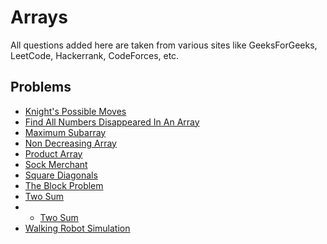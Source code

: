 # Arrays
All questions added here are taken from various sites like GeeksForGeeks, LeetCode, Hackerrank, CodeForces, etc.

## Problems
- [Knight's Possible Moves](https://github.com/srsandy/Data-Structures-and-Algorithms-in-Java-2nd-Edition-by-Robert-Lafore/tree/master/Practice%20Problems/Arrays/Knight's%20Possible%20Moves)
- [Find All Numbers Disappeared In An Array](https://github.com/srsandy/Data-Structures-and-Algorithms-in-Java-2nd-Edition-by-Robert-Lafore/tree/master/Practice%20Problems/Arrays/Find%20All%20Numbers%20Disappeared%20In%20An%20Array)
- [Maximum Subarray](https://github.com/srsandy/Data-Structures-and-Algorithms-in-Java-2nd-Edition-by-Robert-Lafore/tree/master/Practice%20Problems/Arrays/Maximum%20Subarray)
- [Non Decreasing Array](https://github.com/srsandy/Data-Structures-and-Algorithms-in-Java-2nd-Edition-by-Robert-Lafore/tree/master/Practice%20Problems/Arrays/Non%20Decreasing%20Array)
- [Product Array](https://github.com/srsandy/Data-Structures-and-Algorithms-in-Java-2nd-Edition-by-Robert-Lafore/tree/master/Practice%20Problems/Arrays/Product%20Array)
- [Sock Merchant](https://github.com/srsandy/Data-Structures-and-Algorithms-in-Java-2nd-Edition-by-Robert-Lafore/tree/master/Practice%20Problems/Arrays/Sock%20Merchant)
- [Square Diagonals](https://github.com/srsandy/Data-Structures-and-Algorithms-in-Java-2nd-Edition-by-Robert-Lafore/tree/master/Practice%20Problems/Arrays/Square%20Diagonals)
- [The Block Problem](https://github.com/srsandy/Data-Structures-and-Algorithms-in-Java-2nd-Edition-by-Robert-Lafore/tree/master/Practice%20Problems/Arrays/The%20Block%20Problem)
- [Two Sum](https://github.com/srsandy/Data-Structures-and-Algorithms-in-Java-2nd-Edition-by-Robert-Lafore/tree/master/Practice%20Problems/Arrays/Two%20Sum)
- - [Two Sum](https://github.com/srsandy/Data-Structures-and-Algorithms-in-Java-2nd-Edition-by-Robert-Lafore/tree/master/Practice%20Problems/Arrays/Valid%20Sudoku)
- [Walking Robot Simulation](https://github.com/srsandy/Data-Structures-and-Algorithms-in-Java-2nd-Edition-by-Robert-Lafore/tree/master/Practice%20Problems/Arrays/Walking%20Robot%20Simulation)
